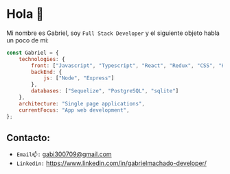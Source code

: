 # Hola 👋

Mi nombre es Gabriel, soy `Full Stack Developer` y el siguiente objeto habla un poco de mi:

```javascript
const Gabriel = {
    technologies: {
        front: ["Javascript", "Typescript", "React", "Redux", "CSS", "HTML"],
        backEnd: {
            js: ["Node", "Express"]
        },
        databases: ["Sequelize", "PostgreSQL", "sqlite"]
    },
    architecture: "Single page applications",
    currentFocus: "App web development",
};
```
##  Contacto:
- `Email📫:` gabi300709@gmail.com
- `Linkedin:` https://www.linkedin.com/in/gabrielmachado-developer/



<!--
**Gabriel9022/Gabriel9022** is a ✨ _special_ ✨ repository because its `README.md` (this file) appears on your GitHub profile.

Here are some ideas to get you started:

- 🔭 I’m currently working on ...
- 🌱 I’m currently learning ...
- 👯 I’m looking to collaborate on ...
- 🤔 I’m looking for help with ...
- 💬 Ask me about ...
- 📫 How to reach me: ...
- 😄 Pronouns: ...
- ⚡ Fun fact: ...
-->
